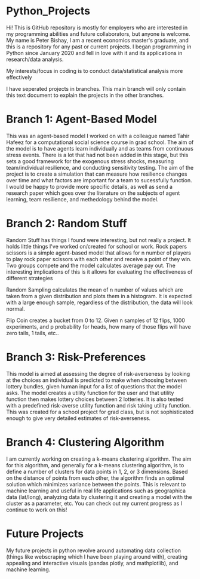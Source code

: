# Python_Projects
Hi!
This is GitHub repository is mostly for employers who are interested in my programming abilities and future collaborators, but anyone is welcome. 
My name is Peter Bishay, I am a recent economics master's graduate, and this is a repository for any past or current projects. I began programming in Python since January 2020 and fell in love with it and its applications in research/data analysis.

My interests/focus in coding is to conduct data/statistical analysis more effectively

I have seperated projects in branches. This main branch will only contain this text document to explain the projects in the other branches.

# Branch 1: Agent-Based Model
This was an agent-based model I worked on with a colleague named Tahir Hafeez for a computational social science course in grad school. The aim of the model is to have agents learn individually and as teams from continuous stress events. There is a lot that had not been added in this stage, but this sets a good framework for the exogenous stress shocks, measuring team/individual resilience, and conducting sensitivity testing. The aim of the project is to create a simulation that can measure how resilience changes over time and what factors are important for a team to sucessfully function. I would be happy to provide more specific details, as well as send a research paper which goes over the literature on the subjects of agent learning, team resilience, and methedology behind the model.

# Branch 2: Random Stuff
Random Stuff has things I found were interesting, but not really a project. It holds little things I've worked on/created for school or work. 
Rock papers scissors is a simple agent-based model that allows for n number of players to play rock paper scissors with each other and receive a point of they win. Two groups compete and the model calculates average pay out. The interesting implications of this is it allows for evaluating the effectiveness of different strategies 

Random Sampling calculates the mean of n number of values which are taken from a given distribution and plots them in a histogram. It is expected with a large enough sample, regardless of the distribution, the data will look normal. 

Flip Coin creates a bucket from 0 to 12. Given n samples of 12 flips, 1000 experiments, and p probability for heads, how many of those flips will have zero tails, 1 tails, etc.. 

# Branch 3: Risk-Preferences
This model is aimed at assessing the degree of risk-averseness by looking at the choices an individual is predicted to make when choosing between lottery bundles, given human input for a list of questions that the model asks. The model creates a utility function for the user and that utility function then makes lottery choices between 2 lotteries. It is also tested with a predefined risk-averse utility function and risk taking utility function. This was created for a school project for grad class, but is not sophisticated enough to give very detailed estimates of risk-averseness. 

# Branch 4: Clustering Algorithm
I am currently working on creating a k-means clustering algorithm. The aim for this algorithm, and generally for a k-means clustering algorithm, is to define a number of clusters for data points in 1, 2, or 3 dimensions. Based on the distance of points from each other, the algorithm finds an optimal solution which minimizes variance between the points. This is relevant to machine learning and useful in real life applications such as geographica data (lat/long), analyzing data by clustering it and creating a model with the cluster as a parameter, etc. You can check out my current progress as I continue to work on this!

# Future Projects
My future projects in python revolve around automating data collection (things like webscraping which I have been playing around with), creating appealing and interactive visuals (pandas plotly, and mathplotlib), and machine learning.  
